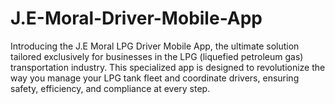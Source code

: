 # J.E-Moral-Driver-Mobile-App
Introducing the J.E Moral LPG Driver Mobile App, the ultimate solution tailored exclusively for businesses in the LPG (liquefied petroleum gas) transportation industry. This specialized app is designed to revolutionize the way you manage your LPG tank fleet and coordinate drivers, ensuring safety, efficiency, and compliance at every step.
